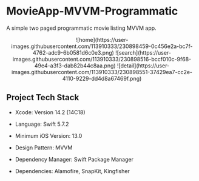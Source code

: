 # MovieApp-MVVM-Programmatic

A simple two paged programmatic movie listing MVVM app.

<p align="center">
![home](https://user-images.githubusercontent.com/113910333/230898459-0c456e2a-bc7f-4762-adc9-6b0581d6c0e3.png)
![search](https://user-images.githubusercontent.com/113910333/230898516-bccf010c-9f68-49e4-a3f3-dab82b44c8aa.png)
![detail](https://user-images.githubusercontent.com/113910333/230898551-37429ea7-cc2e-4110-9229-dd4d8a67469f.png)
</p>

## Project Tech Stack

* Xcode: Version 14.2 (14C18)

* Language: Swift 5.7.2

* Minimum iOS Version: 13.0

* Design Pattern: MVVM

* Dependency Manager: Swift Package Manager

* Dependencies: Alamofire, SnapKit, Kingfisher
